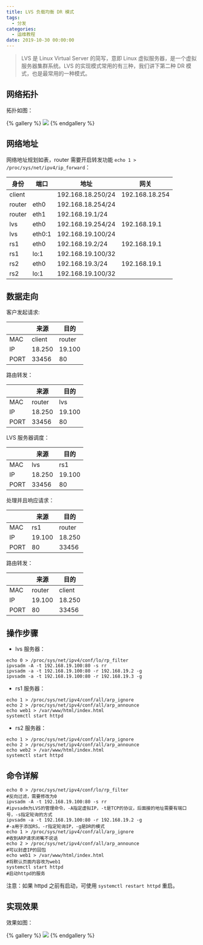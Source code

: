 ```yaml
---
title: LVS 负载均衡 DR 模式
tags:
  - 分发
categories:
  - 运维教程
date: 2019-10-30 00:00:00
---
```


> LVS 是 Linux Virtual Server 的简写，意即 Linux 虚拟服务器，是一个虚拟服务器集群系统。LVS 的实现模式常用的有三种，我们讲下第二种 DR 模式，也是最常用的一种模式。

<!-- more -->

## 网络拓扑

拓扑如图：

{% gallery %}
![](https://cdn.dusays.com/2019/10/113-1.jpg)
{% endgallery %}

## 网络地址

网络地址规划如表，router 需要开启转发功能 `echo 1 > /proc/sys/net/ipv4/ip_forward`：

| 身份 | 端口 | 地址 | 网关 |
| - | - | - | - |
| client | | 192.168.18.250/24 | 192.168.18.254 |
| router | eth0 | 192.168.18.254/24 | |
| router | eth1 | 192.168.19.1/24 | |
| lvs | eth0 | 192.168.19.254/24 | 192.168.19.1 |
| lvs | eth0:1 | 192.168.19.100/24 | |
| rs1 | eth0 | 192.168.19.2/24 | 192.168.19.1 |
| rs1 | lo:1 | 192.168.19.100/32 | |
| rs2 | eth0 | 192.168.19.3/24 | 192.168.19.1 |
| rs2 | lo:1 | 192.168.19.100/32 | |

## 数据走向

客户发起请求:

| | 来源 | 目的 |
| - | - | - |
| MAC | client | router |
| IP | 18.250 | 19.100 |
| PORT | 33456 | 80 |

路由转发：

| | 来源 | 目的 |
| - | - | - |
| MAC | router | lvs |
| IP | 18.250 | 19.100 |
| PORT | 33456 | 80 |

LVS 服务器调度：

| | 来源 | 目的 |
| - | - | - |
| MAC | lvs | rs1 |
| IP | 18.250 | 19.100 |
| PORT | 33456 | 80 |

处理并且响应请求：

| | 来源 | 目的 |
| - | - | - |
| MAC | rs1 | router |
| IP | 19.100 | 18.250 |
| PORT | 80 | 33456 |

路由转发：

| | 来源 | 目的 |
| - | - | - |
| MAC | router | client |
| IP | 19.100 | 18.250 |
| PORT | 80 | 33456 |

## 操作步骤

* lvs 服务器：

```
echo 0 > /proc/sys/net/ipv4/conf/lo/rp_filter
ipvsadm -A -t 192.168.19.100:80 -s rr
ipvsadm -a -t 192.168.19.100:80 -r 192.168.19.2 -g
ipvsadm -a -t 192.168.19.100:80 -r 192.168.19.3 -g
```

* rs1 服务器：

```
echo 1 > /proc/sys/net/ipv4/conf/all/arp_ignore
echo 2 > /proc/sys/net/ipv4/conf/all/arp_announce
echo web1 > /var/www/html/index.html
systemctl start httpd
```

* rs2 服务器：

```
echo 1 > /proc/sys/net/ipv4/conf/all/arp_ignore
echo 2 > /proc/sys/net/ipv4/conf/all/arp_announce
echo web2 > /var/www/html/index.html
systemctl start httpd
```

## 命令详解

```
echo 0 > /proc/sys/net/ipv4/conf/lo/rp_filter
#反向过滤，需要修改为0
ipvsadm -A -t 192.168.19.100:80 -s rr
#ipvsadm为LVS的管理命令，-A指定虚拟IP，-t是TCP的协议，后面接的地址需要有端口号，-s指定轮询的方式
ipvsadm -a -t 192.168.19.100:80 -r 192.168.19.2 -g
#-a用于添加RS，-r指定轮询IP，-g是DR的模式
echo 1 > /proc/sys/net/ipv4/conf/all/arp_ignore
#收到ARP请求闭嘴不说话
echo 2 > /proc/sys/net/ipv4/conf/all/arp_announce
#可以封虚IP的回包
echo web1 > /var/www/html/index.html
#将默认页面内容改为web1
systemctl start httpd
#启动httpd的服务
```

注意：如果 httpd 之前有启动，可使用 `systemctl restart httpd` 重启。

## 实现效果

效果如图：

{% gallery %}
![](https://cdn.dusays.com/2019/10/112-2.jpg)
{% endgallery %}
